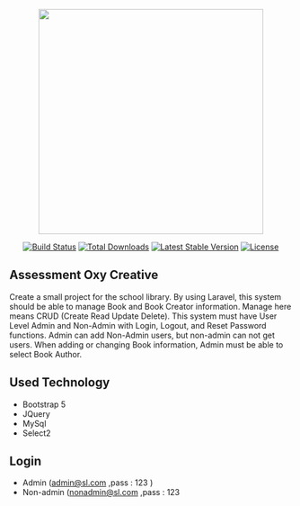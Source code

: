 <p align="center"><a href="https://laravel.com" target="_blank"><img src="https://raw.githubusercontent.com/laravel/art/master/logo-lockup/5%20SVG/2%20CMYK/1%20Full%20Color/laravel-logolockup-cmyk-red.svg" width="400"></a></p>

<p align="center">
<a href="https://travis-ci.org/laravel/framework"><img src="https://travis-ci.org/laravel/framework.svg" alt="Build Status"></a>
<a href="https://packagist.org/packages/laravel/framework"><img src="https://img.shields.io/packagist/dt/laravel/framework" alt="Total Downloads"></a>
<a href="https://packagist.org/packages/laravel/framework"><img src="https://img.shields.io/packagist/v/laravel/framework" alt="Latest Stable Version"></a>
<a href="https://packagist.org/packages/laravel/framework"><img src="https://img.shields.io/packagist/l/laravel/framework" alt="License"></a>
</p>

## Assessment Oxy Creative

Create a small project for the school library.
By using Laravel, this system should be able to manage Book and Book Creator information. Manage here means CRUD (Create Read Update Delete).
This system must have User Level Admin and Non-Admin with Login, Logout, and Reset Password functions.
Admin can add Non-Admin users, but non-admin can not get users.
When adding or changing Book information, Admin must be able to select Book Author.

## Used Technology

-   Bootstrap 5
-   JQuery
-   MySql
-   Select2

## Login

-   Admin (admin@sl.com ,pass : 123 )
-   Non-admin (nonadmin@sl.com ,pass : 123
